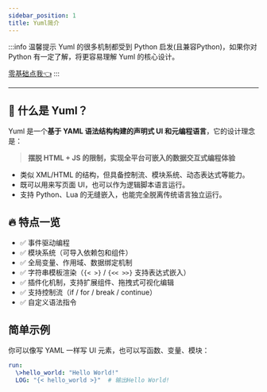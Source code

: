 ```yaml
---
sidebar_position: 1
title: Yuml简介
---
```


:::info 温馨提示
Yuml 的很多机制都受到 Python 启发(且兼容Python)，如果你对 Python 有一定了解，将更容易理解 Yuml 的核心设计。

[零基础点我👈](/docs/其他/basics)
:::

---

## 🧠 什么是 Yuml？

Yuml 是一个**基于 YAML 语法结构构建的声明式 UI 和元编程语言**，它的设计理念是：

> **摆脱 HTML + JS 的限制，实现全平台可嵌入的数据交互式编程体验**

- 类似 XML/HTML 的结构，但具备控制流、模块系统、动态表达式等能力。
- 既可以用来写页面 UI，也可以作为逻辑脚本语言运行。
- 支持 Python、Lua 的无缝嵌入，也能完全脱离传统语言独立运行。

## 🔥 特点一览

- ✅ 事件驱动编程
- ✅ 模块系统（可导入依赖包和组件）
- ✅ 全局变量、作用域、数据绑定机制
- ✅ 字符串模板渲染（`{< >}` / `{<< >>}` 支持表达式嵌入）
- ✅ 插件化机制，支持扩展组件、拖拽式可视化编辑
- ✅ 支持控制流（if / for / break / continue）
- ✅ 自定义语法指令

## 简单示例

你可以像写 YAML 一样写 UI 元素，也可以写函数、变量、模块：

```yaml
run:
  \>hello_world: "Hello World!"
  LOG: "{< hello_world >}"  # 输出Hello World!